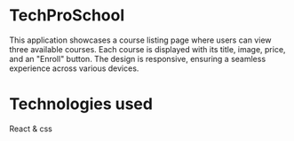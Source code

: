 # TechProSchool

This application showcases a course listing page where users can view three available courses. Each course is displayed with its title, image, price, and an "Enroll" button. The design is responsive, ensuring a seamless experience across various devices.

# Technologies used 

React & css
